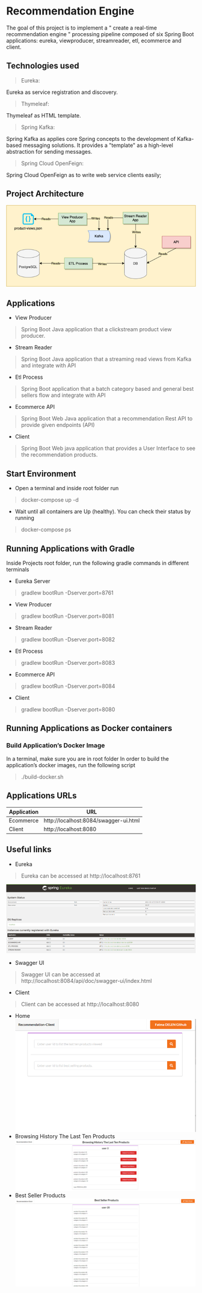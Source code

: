 # Recommendation Engine
The goal of this project is to implement a " create a real-time recommendation engine " processing pipeline composed of six Spring Boot applications: eureka, viewproducer, streamreader, etl, ecommerce  and  client.
## Technologies used
>Eureka: 

Eureka as service registration and discovery.
>Thymeleaf: 

Thymeleaf as HTML template.

> Spring Kafka:

Spring Kafka as applies core Spring concepts to the development of Kafka-based messaging solutions. It provides a "template" as a high-level abstraction for sending messages.
>Spring Cloud OpenFeign:

Spring Cloud OpenFeign as to write web service clients easily;
## Project Architecture
![Architecture](./images/architecture.png)
## Applications
- View Producer
> Spring Boot Java application that a clickstream product view producer.
- Stream Reader
>Spring Boot Java application that a streaming read views from Kafka and integrate with API
- Etl Process
>Spring Boot application that a batch category based and general best sellers flow and integrate with API
- Ecommerce API
>Spring Boot Web Java application that a recommendation Rest API to provide given endpoints (API)
- Client
>Spring Boot Web java application that provides a User Interface to see the recommendation products.
## Start Environment
- Open a terminal and inside root folder run
>docker-compose up -d
- Wait until all containers are Up (healthy). You can check their status by running
>docker-compose ps

## Running Applications with Gradle
Inside Projects root folder, run the following gradle commands in different terminals
- Eureka Server
>gradlew bootRun -Dserver.port=8761
- View Producer
>gradlew bootRun -Dserver.port=8081
- Stream Reader
>gradlew bootRun -Dserver.port=8082
- Etl Process
>gradlew bootRun -Dserver.port=8083
- Ecommerce API
>gradlew bootRun -Dserver.port=8084
- Client
>gradlew bootRun -Dserver.port=8080

## Running Applications as Docker containers
### Build Application’s Docker Image
In a terminal, make sure you are in root folder
In order to build the application’s docker images, run the following script
>./build-docker.sh
>
## Applications URLs
| Application | URL |
| --- | --- |
| Ecommerce | http://localhost:8084/swagger-ui.html |
| Client | http://localhost:8080 |

## Useful links
- Eureka
> Eureka can be accessed at http://localhost:8761

![Eureka](./images/eureka.PNG)
- Swagger UI
> Swagger UI can be accessed at http://localhost:8084/api/doc/swagger-ui/index.html
- Client
> Client can be accessed at http://localhost:8080
- Home
![Home](./images/ekran1.PNG)
- Browsing History The Last Ten Products
![History](./images/ekran2.PNG)
- Best Seller Products
![Best Seller Products](./images/ekran3.PNG)

